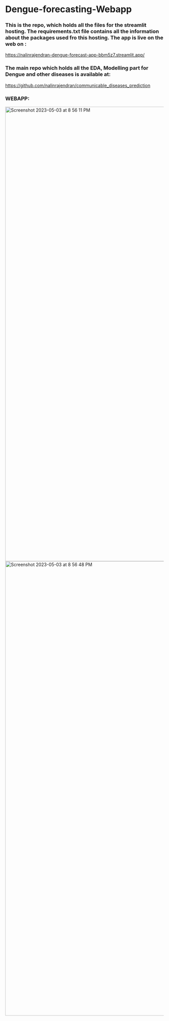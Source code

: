 # Dengue-forecasting-Webapp

### This is the repo, which holds all the files for the streamlit hosting. The requirements.txt file contains all the information about the packages used fro this hosting. The app is live on the web on :
https://nalinrajendran-dengue-forecast-app-bbm5z7.streamlit.app/


### The main repo which holds all the EDA, Modelling part for Dengue and other diseases is available at: 
https://github.com/nalinrajendran/communicable_diseases_prediction



### WEBAPP:
<img width="1440" alt="Screenshot 2023-05-03 at 8 56 11 PM" src="https://user-images.githubusercontent.com/51052614/235963247-fbc7380a-8cd0-485b-9189-b37e96335d31.png">


<img width="1440" alt="Screenshot 2023-05-03 at 8 56 48 PM" src="https://user-images.githubusercontent.com/51052614/235963413-54b5c415-df99-484b-bc7d-b5a07146f410.png">


